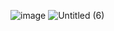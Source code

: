 ![image](https://github.com/kssosoy/SpringStudy/assets/92496809/7c682798-db3b-4c4f-a29b-fd7785e490f8)
![Untitled (6)](https://github.com/kssosoy/SpringStudy/assets/92496809/b4af065c-237b-453b-8289-239fa3ffa791)

